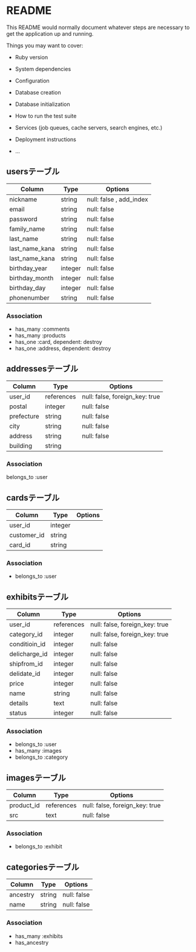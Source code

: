 # README

This README would normally document whatever steps are necessary to get the
application up and running.

Things you may want to cover:

* Ruby version

* System dependencies

* Configuration

* Database creation

* Database initialization

* How to run the test suite

* Services (job queues, cache servers, search engines, etc.)

* Deployment instructions

* ...
## usersテーブル

|Column        |Type       |Options                        |
|--------------|-----------|-------------------------------|
|nickname      |string     |null: false , add_index        |
|email         |string     |null: false                    |
|password      |string     |null: false                    |
|family_name   |string     |null: false                    |
|last_name     |string     |null: false                    |
|last_name_kana|string     |null: false                    |
|last_name_kana|string     |null: false                    |
|birthday_year |integer    |null: false                    |
|birthday_month|integer    |null: false                    |
|birthday_day  |integer    |null: false                    |
|phonenumber   |string     |null: false                    |

### Association
- has_many :comments
- has_many :products
- has_one  :card, dependent: destroy
- has_one  :address, dependent: destroy


## addressesテーブル

|Column       |Type       |Options                        |
|-------------|-----------|-------------------------------|
|user_id      |references |null: false, foreign_key: true |
|postal       |integer    |null: false                    |
|prefecture   |string     |null: false                    |
|city         |string     |null: false                    |
|address      |string     |null: false                    |
|building     |string     |                               |

### Association
belongs_to :user


## cardsテーブル

|Column          |Type        |Options                        |
|----------------|------------|-------------------------------|
|user_id         |integer     |                               |
|customer_id     |string      |                               |
|card_id         |string      |                               |

### Association
- belongs_to :user


## exhibitsテーブル

|Column           |Type        |Options                        |
|-----------------|------------|-------------------------------|
|user_id          |references  |null: false, foreign_key: true |
|category_id      |integer     |null: false, foreign_key: true |
|conditioin_id    |integer     |null: false                    |
|delicharge_id    |integer     |null: false                    |
|shipfrom_id      |integer     |null: false                    |
|delidate_id      |integer     |null: false                    |
|price            |integer     |null: false                    |
|name             |string      |null: false                    |
|details          |text        |null: false                    |
|status           |integer     |null: false                    |

### Association
- belongs_to :user
- has_many :images
- belongs_to :category


## imagesテーブル

|Column          |Type        |Options                        |
|----------------|------------|-------------------------------|
|product_id      |references  |null: false, foreign_key: true |
|src             |text        |null: false                    |

### Association
- belongs_to :exhibit


## categoriesテーブル

|Column          |Type        |Options                        |
|----------------|------------|-------------------------------|
|ancestry        |string      |null: false                    |
|name            |string      |null: false                    |

### Association
- has_many :exhibits
- has_ancestry

